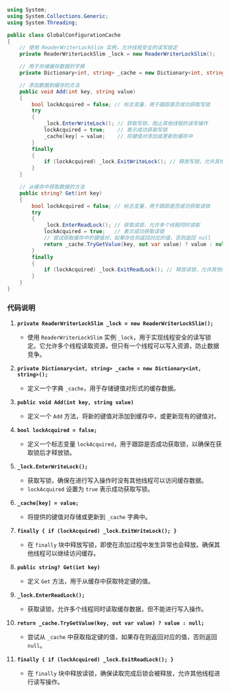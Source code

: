 ```csharp
using System;
using System.Collections.Generic;
using System.Threading;

public class GlobalConfigurationCache
{
    // 使用 ReaderWriterLockSlim 实例，允许线程安全的读写锁定
    private ReaderWriterLockSlim _lock = new ReaderWriterLockSlim();

    // 用于存储缓存数据的字典
    private Dictionary<int, string> _cache = new Dictionary<int, string>();

    // 添加数据到缓存的方法
    public void Add(int key, string value)
    {
        bool lockAcquired = false; // 标志变量，用于跟踪是否成功获取写锁
        try
        {
            _lock.EnterWriteLock(); // 获取写锁，阻止其他线程的读写操作
            lockAcquired = true;    // 表示成功获取写锁
            _cache[key] = value;    // 将键值对添加或更新到缓存中
        }
        finally
        {
            if (lockAcquired) _lock.ExitWriteLock(); // 释放写锁，允许其他线程继续
        }
    }

    // 从缓存中获取数据的方法
    public string? Get(int key)
    {
        bool lockAcquired = false; // 标志变量，用于跟踪是否成功获取读锁
        try
        {
            _lock.EnterReadLock(); // 获取读锁，允许多个线程同时读取
            lockAcquired = true;   // 表示成功获取读锁
            // 尝试获取缓存中的键值对，如果存在则返回对应的值，否则返回 null
            return _cache.TryGetValue(key, out var value) ? value : null;
        }
        finally
        {
            if (lockAcquired) _lock.ExitReadLock(); // 释放读锁，允许其他线程继续
        }
    }
}
```

### 代码说明

1. **`private ReaderWriterLockSlim _lock = new ReaderWriterLockSlim();`**
   - 使用 `ReaderWriterLockSlim` 实例 `_lock`，用于实现线程安全的读写锁定。它允许多个线程读取资源，但只有一个线程可以写入资源，防止数据竞争。

2. **`private Dictionary<int, string> _cache = new Dictionary<int, string>();`**
   - 定义一个字典 `_cache`，用于存储键值对形式的缓存数据。

3. **`public void Add(int key, string value)`**
   - 定义一个 `Add` 方法，将新的键值对添加到缓存中，或更新现有的键值对。

4. **`bool lockAcquired = false;`**
   - 定义一个标志变量 `lockAcquired`，用于跟踪是否成功获取锁，以确保在获取锁后才释放锁。

5. **`_lock.EnterWriteLock();`**
   - 获取写锁，确保在进行写入操作时没有其他线程可以访问缓存数据。
   - `lockAcquired` 设置为 `true` 表示成功获取写锁。

6. **`_cache[key] = value;`**
   - 将提供的键值对存储或更新到 `_cache` 字典中。

7. **`finally { if (lockAcquired) _lock.ExitWriteLock(); }`**
   - 在 `finally` 块中释放写锁，即使在添加过程中发生异常也会释放。确保其他线程可以继续访问缓存。

8. **`public string? Get(int key)`**
   - 定义 `Get` 方法，用于从缓存中获取特定键的值。

9. **`_lock.EnterReadLock();`**
   - 获取读锁，允许多个线程同时读取缓存数据，但不能进行写入操作。

10. **`return _cache.TryGetValue(key, out var value) ? value : null;`**
    - 尝试从 `_cache` 中获取指定键的值，如果存在则返回对应的值，否则返回 `null`。

11. **`finally { if (lockAcquired) _lock.ExitReadLock(); }`**
    - 在 `finally` 块中释放读锁，确保读取完成后锁会被释放，允许其他线程进行读写操作。
